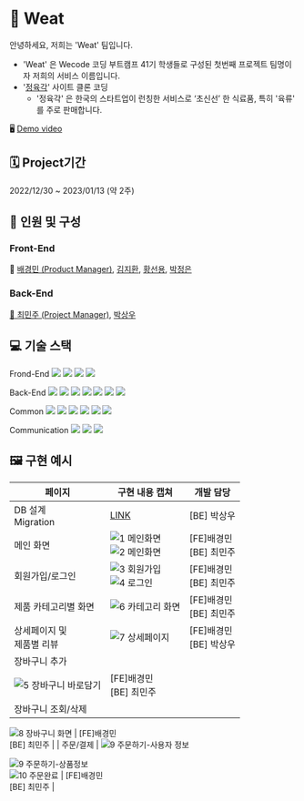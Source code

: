 # 🥩 Weat
안녕하세요, 저희는 'Weat' 팀입니다.
- 'Weat' 은 Wecode 코딩 부트캠프 41기 학생들로 구성된 첫번째 프로젝트 팀명이자 저희의 서비스 이름입니다.
- '[정육각](https://www.jeongyookgak.com/index)' 사이트 클론 코딩
    - '정육각' 은 한국의 스타트업이 런칭한 서비스로 ‘초신선’ 한 식료품, 특히 '육류' 를 주로 판매합니다.

🖥️ [Demo video](https://youtu.be/Es1Xk93CRZo)

## 🗓 Project기간

2022/12/30 ~ 2023/01/13 (약 2주)

## 👥 인원 및 구성

### Front-End

👑 [배경민 (Product Manager)](https://github.com/bjy6439), [김지환](https://github.com/jhjhjh01000), [황선용](https://github.com/syoee), [박정은](https://github.com/jeong-eun-park)

### Back-End

[👑 최민주 (Project Manager)](https://github.com/Judy-Choi), [박상우](https://github.com/Jetkick)

## 💻 기술 스택
Frond-End
<img src="https://img.shields.io/badge/Javscript-F7DF1E?style=flat&amp;logo=javascript&amp;logoColor=white">
<img src="https://img.shields.io/badge/React.js-61DAFB?style=flat&amp;logo=React&amp;logoColor=white">
<img src="https://img.shields.io/badge/sass-CC6699?style=flat&amp;logo=sass&amp;logoColor=white">
<img src="https://img.shields.io/badge/React Router-CA4245?style=flat&amp;logo=ReactRouter&amp;logoColor=white">

Back-End
<img src="https://img.shields.io/badge/Node.js-339933?style=flat&amp;logo=Node.js&amp;logoColor=white">
<img src="https://img.shields.io/badge/Nodemon-76D04B?style=flat&amp;logo=Nodemon&amp;logoColor=white">
<img src="https://img.shields.io/badge/Express-000000?style=flat&amp;logo=Express&amp;logoColor=white">
<img src="https://img.shields.io/badge/MySQL-4479A1?style=flat&amp;logo=MySQL&amp;logoColor=white">
<img src="https://img.shields.io/badge/JWT-CC6699?style=flat&amp;logo=JSON&amp;logoColor=white">
<img src="https://img.shields.io/badge/Dbmate-009DC7?style=flat&amp;logo=Bcrypt&amp;logoColor=white">
<img src="https://img.shields.io/badge/Bcrypt-CA424?style=flat&amp;logo=Bcrypt&amp;logoColor=white">

Common
<img src="https://img.shields.io/badge/Git-F05032?style=flat&amp;logo=Git&amp;logoColor=white">
<img src="https://img.shields.io/badge/GitHub-181717?style=flat&amp;logo=GitHub&amp;logoColor=white">
<img src="https://img.shields.io/badge/Prettier-F7B93E?style=flat&amp;logo=prettier&amp;logoColor=white">
<img src="https://img.shields.io/badge/RestfulAPI-F7533E?style=flat&amp;logo=RestfulAPII&amp;logoColor=white">
<img src="https://img.shields.io/badge/VSCode-007ACC?style=flat&amp;logo=Visual Studio Code&amp;logoColor=white">
<img src="https://img.shields.io/badge/Postman-FF6C37?style=flat&amp;logo=Postman Code&amp;logoColor=white">

Communication
<img src="https://img.shields.io/badge/Slack-4A154B?style=flat&amp;logo=Slack&amp;logoColor=white">
<img src="https://img.shields.io/badge/Trello-0052CC?style=flat&amp;logo=Trello&amp;logoColor=white">
<img src="https://img.shields.io/badge/Notion-000000?style=flat&amp;logo=Notion&amp;logoColor=white">

## 🖼️ 구현 예시
| 페이지 | 구현 내용 캡쳐 | 개발 담당 |
| --- | --- | --- |
| DB 설계<br>Migration | [LINK](https://github.com/wecode-bootcamp-korea/41-1st-Weat-backend/issues/6) | [BE] 박상우 |
| 메인 화면 | ![1 메인화면](https://user-images.githubusercontent.com/53294075/212548316-74f42e68-56b7-42c3-b72d-5b022b7c9c96.png)<br>![2 메인화면](https://user-images.githubusercontent.com/53294075/212548322-608ee008-0a92-4165-a8e8-e2c8a15f9a82.png) | [FE]배경민 <br> [BE] 최민주 |
| 회원가입/로그인 | ![3 회원가입](https://user-images.githubusercontent.com/53294075/212548324-5ab31865-e902-4496-80c7-0991e305b873.png)<br>![4 로그인](https://user-images.githubusercontent.com/53294075/212548326-1a6b55c4-302c-4f06-a6af-073600641af2.png) | [FE]배경민 <br> [BE] 최민주 |
| 제품 카테고리별 화면 | ![6 카테고리 화면](https://user-images.githubusercontent.com/53294075/212548328-b1e938f4-f2bf-42e7-8451-c0e809356128.png) | [FE]배경민 <br> [BE] 최민주 |
| 상세페이지 및<br>제품별 리뷰 | ![7 상세페이지](https://user-images.githubusercontent.com/53294075/212548330-7ac6768c-6070-43c2-9bda-c898c4c6a4df.png) | [FE]배경민 <br> [BE] 박상우 |
| 장바구니 추가 | 
![5 장바구니 바로담기](https://user-images.githubusercontent.com/53294075/212548327-ecdbdeae-b8bd-45af-8404-77e41162d617.png) | [FE]배경민 <br> [BE] 최민주 |
| 장바구니 조회/삭제 | 

![8 장바구니 화면](https://user-images.githubusercontent.com/53294075/212548331-013f23e7-c8e1-4f88-b301-da0b8c25ca0c.png) | [FE]배경민 <br> [BE] 최민주 |
| 주문/결제 | ![9 주문하기-사용자 정보](https://user-images.githubusercontent.com/53294075/212548332-5febd3dc-6d7f-4f6f-867a-987e5fb657db.png)<br>

![9 주문하기-상품정보](https://user-images.githubusercontent.com/53294075/212548333-04bf373b-693e-48ee-be6f-da5a06487996.png)<br>![10 주문완료](https://user-images.githubusercontent.com/53294075/212548335-02e004d0-d530-42c6-b8c0-5ed4e72d3473.png) | [FE]배경민 <br> [BE] 최민주 |





